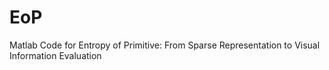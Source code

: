 # EoP
Matlab Code for Entropy of Primitive: From Sparse Representation to Visual Information Evaluation
